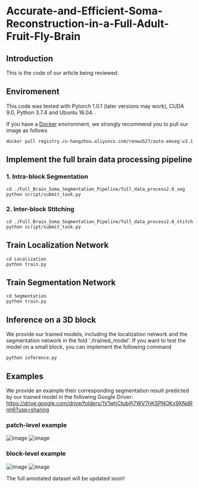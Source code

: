 # Accurate-and-Efficient-Soma-Reconstruction-in-a-Full-Adult-Fruit-Fly-Brain
## Introduction
This is the code of our article being reviewed.


## Enviromenent

This code was tested with Pytorch 1.0.1 (later versions may work), CUDA 9.0, Python 3.7.4 and Ubuntu 16.04. .

If you have a [Docker](https://www.docker.com/) environment, we strongly recommend you to pull our image as follows

```shell
docker pull registry.cn-hangzhou.aliyuncs.com/renwu527/auto-emseg:v3.1
```

## Implement the full brain data processing pipeline
### 1. Intra-block Segmentation
```shell
cd ./Full_Brain_Soma_Segmentation_Pipeline/full_data_process2.0_seg
python script/submit_task.py 
```
### 2. Inter-block Stitching
```shell
cd ./Full_Brain_Soma_Segmentation_Pipeline/full_data_process2.0_stitch
python script/submit_task.py 
```

## Train Localization Network
```shell
cd Localization
python train.py 
```

## Train Segmentation Network
```shell
cd Segmentation
python train.py 
```

## Inference on a 3D block
We provide our trained models, including the localization network and the segmentation network in the fold './trained_model'.
If you want to test the model on a small block, you can implement the following command
```shell
python inference.py
```
## Examples
We provide an example their corresponding segmentation result predicted by our trained model in the following Google Driver:
https://drive.google.com/drive/folders/1V1wtjCtubjfj7WV7hKSPNOKx9XNdRnh6?usp=sharing
### patch-level example
![image](https://user-images.githubusercontent.com/54794058/170444994-4b633c8b-4f7c-4ebe-a5e2-a25bb0cbb0ae.png)
![image](https://user-images.githubusercontent.com/54794058/170445007-5e382c10-a1ec-442c-a91d-9744d308718c.png)
### block-level example
![image](https://user-images.githubusercontent.com/54794058/170445291-10ccd351-9c20-4286-9b19-4d4085fa81bf.png)
![image](https://user-images.githubusercontent.com/54794058/170445303-fce8f98e-c30e-4c5e-b168-e6e96a884cb3.png)

The full annotated dataset will be updated soon!


